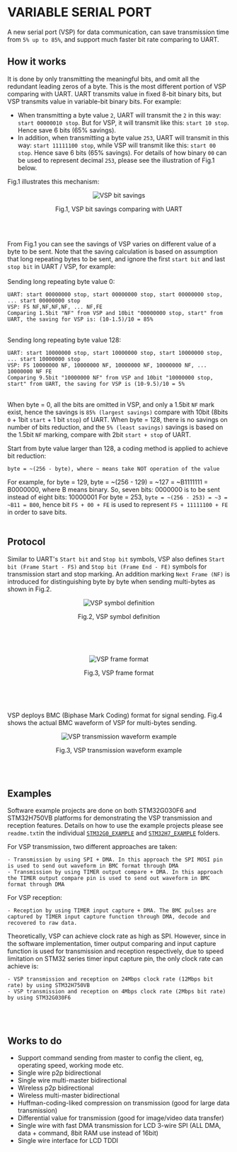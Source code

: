 # VARIABLE SERIAL PORT
A new serial port (VSP) for data communication, can save transmission time from `5% up to 85%`, and support much faster bit rate comparing to UART.
 
## How it works
It is done by only transmitting the meaningful bits, and omit all the redundant leading zeros of a byte. This is the most different portion of VSP comparing with UART. UART transmits value in fixed 8-bit binary bits, but VSP transmits value in variable-bit binary bits. For example: 
- When transmitting a byte value `2`, UART will transmit the `2` in this way: `start 00000010 stop`. But for VSP, it will transmit like this: `start 10 stop`. Hence save 6 bits (65% savings).
- In addition, when transmitting a byte value `253`, UART will transmit in this way: `start 11111100 stop`, while VSP will transmit like this: `start 00 stop`. Hence save 6 bits (65% savings). For details of how binary `00` can be used to represent decimal `253`, please see the illustration of Fig.1 below.


Fig.1 illustrates this mechanism:
<p align="center">
  <img src="./Github_img/vpssavings.gif" alt="VSP bit savings">
</p>
<p align="center">
 Fig.1, VSP bit savings comparing with UART
</p> <br /><br />


From Fig.1 you can see the savings of VSP varies on different value of a byte to be sent. Note that the saving calculation is based on assumption that long repeating bytes to be sent, and ignore the first `start bit` and last `stop bit` in UART / VSP, for example:<br />
<br />Sending long repeating byte value 0:
```
UART: start 00000000 stop, start 00000000 stop, start 00000000 stop, ... start 00000000 stop
VSP: FS NF,NF,NF,NF, ... NF,FE
Comparing 1.5bit "NF" from VSP and 10bit "00000000 stop, start" from UART, the saving for VSP is: (10-1.5)/10 = 85%
```

<br />Sending long repeating byte value 128:
```
UART: start 10000000 stop, start 10000000 stop, start 10000000 stop, ... start 10000000 stop
VSP: FS 10000000 NF, 10000000 NF, 10000000 NF, 10000000 NF, ... 10000000 NF FE
Comparing 9.5bit "10000000 NF" from VSP and 10bit "10000000 stop, start" from UART, the saving for VSP is (10-9.5)/10 = 5%
```


<br />When byte = 0, all the bits are omitted in VSP, and only a 1.5bit `NF` mark exist, hence the savings is `85% (largest savings)` compare with 10bit (8bits `0` + 1bit `start` + 1 bit `stop`) of UART.
When byte = 128, there is no savings on number of bits reduction, and the `5% (least savings)` savings is based on the 1.5bit `NF` marking, compare with 2bit `start + stop` of UART.

Start from byte value larger than 128, a coding method is applied to achieve bit reduction: 
```
byte = ~(256 - byte), where ~ means take NOT operation of the value
```
For example, for byte = 129, byte = ~(256 - 129) = ~127 = ~B1111111 = B0000000, where B means binary. So, seven bits: 0000000 is to be sent instead of eight bits: 10000001
For byte = 253,  `byte = ~(256 - 253) = ~3 = ~B11 = B00`, hence bit `FS + 00 + FE` is used to represent `FS + 11111100 + FE` in order to save bits. <br /> <br />



## Protocol
Similar to UART's `Start bit` and `Stop bit` symbols, VSP also defines `Start bit (Frame Start - FS)` and `Stop bit (Frame End - FE)` symbols for transmission start and stop marking. An addition marking `Next Frame (NF)` is introduced for distinguishing byte by byte when sending multi-bytes as shown in Fig.2.

<p align="center">
  <img src="./Github_img/vspsymbol.gif" alt="VSP symbol definition">
</p>
<p align="center">
 Fig.2, VSP symbol definition
</p> <br /><br /><br />                

<p align="center">
  <img src="./Github_img/vspformat.gif" alt="VSP frame format">
</p>
<p align="center">
 Fig.3, VSP frame format
</p> <br /><br /><br />

VSP deploys BMC (Biphase Mark Coding) format for signal sending. Fig.4 shows the actual BMC waveform of VSP for multi-bytes sending.
<p align="center">
  <img src="./Github_img/vspbmcwaveform.gif" alt="VSP transmission waveform example">
</p>
<p align="center">
 Fig.3, VSP transmission waveform example
</p> <br /><br />


## Examples
Software example projects are done on both STM32G030F6 and STM32H750VB platforms for demonstrating the VSP transmission and reception features. Details on how to use the example projects please see `readme.txt`in the individual [`STM32G0_EXAMPLE`](https://github.com/maxmklam/VARIABLE_SERIAL_PORT/blob/main/STM32G0_EXAMPLE/readme.txt) and [`STM32H7_EXAMPLE`](https://github.com/maxmklam/VARIABLE_SERIAL_PORT/blob/main/STM32H7_EXAMPLE/readme.txt) folders.

For VSP transmission, two different approaches are taken: 
```
- Transmission by using SPI + DMA. In this approach the SPI MOSI pin is used to send out waveform in BMC format through DMA
- Transmission by using TIMER output compare + DMA. In this approach the TIMER output compare pin is used to send out waveform in BMC format through DMA
```

For VSP reception:
```
- Reception by using TIMER input capture + DMA. The BMC pulses are captured by TIMER input capture function through DMA, decode and recovered to raw data.
```

Theoretically, VSP can achieve clock rate as high as SPI. However, since in the software implementation, timer output comparing and input capture function is used for transmission and reception respectively, due to speed limitation on STM32 series timer input capture pin, the only clock rate can achieve is:
```
- VSP transmission and reception on 24Mbps clock rate (12Mbps bit rate) by using STM32H750VB
- VSP transmission and reception on 4Mbps clock rate (2Mbps bit rate) by using STM32G030F6
```

<br /><br />
## Works to do
- Support command sending from master to config the client, eg, operating speed, working mode etc.
- Single wire p2p bidirectional
- Single wire multi-master bidirectional
- Wireless p2p bidirectional
- Wireless multi-master bidirectional
- Huffman-coding-liked compression on transmission (good for large data transmission)
- Differential value for transmission (good for image/video data transfer)
- Single wire with fast DMA transmission for LCD 3-wire SPI (ALL DMA, data + command, 8bit RAM use instead of 16bit)
- Single wire interface for LCD TDDI
  


